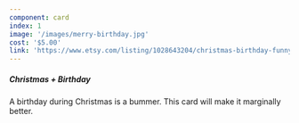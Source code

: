 ```yaml
---
component: card
index: 1
image: '/images/merry-birthday.jpg'
cost: '$5.00'
link: 'https://www.etsy.com/listing/1028643204/christmas-birthday-funny-card-2-in-1?ref=shop_home_active_1&frs=1'
---
```

##### Christmas + Birthday
A birthday during Christmas is a bummer. This card will make it marginally better.